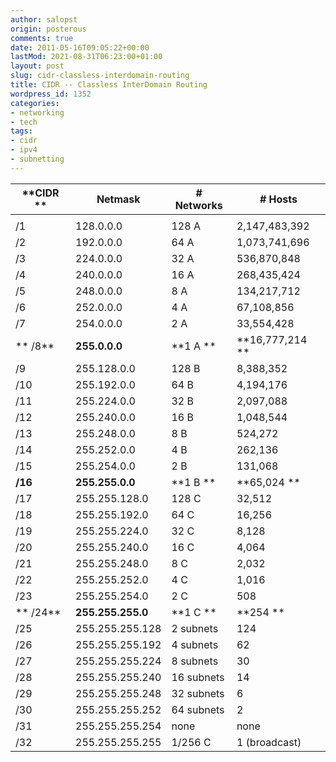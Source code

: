 ```yaml
---
author: salopst
origin: posterous
comments: true
date: 2011-05-16T09:05:22+00:00
lastMod: 2021-08-31T06:23:00+01:00
layout: post
slug: cidr-classless-interdomain-routing
title: CIDR -- Classless InterDomain Routing
wordpress_id: 1352
categories:
- networking
- tech
tags:
- cidr
- ipv4
- subnetting
---
```



| **CIDR ** | **Netmask**       | **# Networks** | **# Hosts**      |
|-----------|-------------------|----------------|------------------|
|           |
| /1        | 128.0.0.0         | 128 A          | 2,147,483,392    |
| /2        | 192.0.0.0         | 64 A           | 1,073,741,696    |
| /3        | 224.0.0.0         | 32 A           | 536,870,848      |
| /4        | 240.0.0.0         | 16 A           | 268,435,424      |
| /5        | 248.0.0.0         | 8 A            | 134,217,712      |
| /6        | 252.0.0.0         | 4 A            | 67,108,856       |
| /7        | 254.0.0.0         | 2 A            | 33,554,428       |
| ** /8**   | **255.0.0.0**     | **1 A  **      | **16,777,214  ** |
| /9        | 255.128.0.0       | 128 B          | 8,388,352        |
| /10       | 255.192.0.0       | 64 B           | 4,194,176        |
| /11       | 255.224.0.0       | 32 B           | 2,097,088        |
| /12       | 255.240.0.0       | 16 B           | 1,048,544        |
| /13       | 255.248.0.0       | 8 B            | 524,272          |
| /14       | 255.252.0.0       | 4 B            | 262,136          |
| /15       | 255.254.0.0       | 2 B            | 131,068          |
| **/16**   | **255.255.0.0**   | **1 B  **      | **65,024  **     |
| /17       | 255.255.128.0     | 128 C          | 32,512           |
| /18       | 255.255.192.0     | 64 C           | 16,256           |
| /19       | 255.255.224.0     | 32 C           | 8,128            |
| /20       | 255.255.240.0     | 16 C           | 4,064            |
| /21       | 255.255.248.0     | 8 C            | 2,032            |
| /22       | 255.255.252.0     | 4 C            | 1,016            |
| /23       | 255.255.254.0     | 2 C            | 508              |
| ** /24**  | **255.255.255.0** | **1 C  **      | **254  **        |
| /25       | 255.255.255.128   | 2 subnets      | 124              |
| /26       | 255.255.255.192   | 4 subnets      | 62               |
| /27       | 255.255.255.224   | 8 subnets      | 30               |
| /28       | 255.255.255.240   | 16 subnets     | 14               |
| /29       | 255.255.255.248   | 32 subnets     | 6                |
| /30       | 255.255.255.252   | 64 subnets     | 2                |
| /31       | 255.255.255.254   | none           | none             |
| /32       | 255.255.255.255   | 1/256 C        | 1 (broadcast)    |
